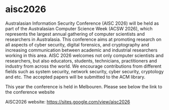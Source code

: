 # aisc2026

Australasian Information Security Conference (AISC 2026) will be held as part of the Australasian Computer Science Week (ACSW 2026), which represents the largest annual gathering of computer scientists and researchers in Australasia. This conference aims at promoting research on all aspects of cyber security, digital forensics, and cryptography and increasing communication between academic and industrial researchers working in this area. AISC 2026 welcomes not only computer scientists and researchers, but also educators, students, technicians, practitioners and industry from across the world. We encourage contributions from different fields such as system security, network security, cyber security, cryptology and etc. The accepted papers will be submitted to the ACM library.

This year the conference is held in Melbouren. Please see below the link to the conference website

AISC2026 website: https://sites.google.com/view/aisc2026
